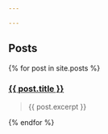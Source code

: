 ```yaml
---

---
```


## Posts

{% for post in site.posts %}
### <a href="{{ post.url }}">{{ post.title }}</a>
<blockquote>{{ post.excerpt }}</blockquote>

{% endfor %}
